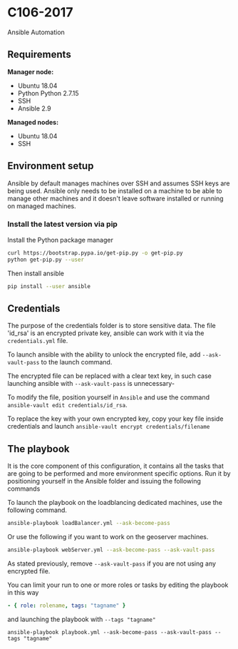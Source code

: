 # C106-2017

Ansible Automation

## Requirements

**Manager node:**

- Ubuntu 18.04
- Python Python 2.7.15
- SSH
- Ansible 2.9

**Managed nodes:**

- Ubuntu 18.04
- SSH

## Environment setup

Ansible by default manages machines over SSH and assumes SSH keys are being used.
Ansible only needs to be installed on a machine to be able to manage other machines and it doesn't leave software installed or running on managed machines.

### Install the latest version via pip

Install the Python package manager

```sh
curl https://bootstrap.pypa.io/get-pip.py -o get-pip.py
python get-pip.py --user
```

Then install ansible

```sh
pip install --user ansible
```

## Credentials

The purpose of the credentials folder is to store sensitive data. The file 'id_rsa' is an encrypted private key, ansible can work with it via the `credentials.yml` file.

To launch ansible with the ability to unlock the encrypted file, add `--ask-vault-pass` to the launch command.

The encrypted file can be replaced with a clear text key, in such case launching ansible with `--ask-vault-pass` is unnecessary-

To modify the file, position yourself in `Ansible` and use the command `ansible-vault edit credentials/id_rsa`.

To replace the key with your own encrypted key, copy your key file inside credentials and launch `ansible-vault encrypt credentials/filename`

## The playbook

It is the core component of this configuration, it contains all the tasks that are going to be performed and more environment specific options.
Run it by positioning yourself in the Ansible folder and issuing the following commands

To launch the playbook on the loadblancing dedicated machines, use the following command.

```bash
ansible-playbook loadBalancer.yml --ask-become-pass
```

Or use the following if you want to work on the geoserver machines.

```bash
ansible-playbook webServer.yml --ask-become-pass --ask-vault-pass
```

As stated previously, remove `--ask-vault-pass` if you are not using any encrypted file.

You can limit your run to one or more roles or tasks by editing the playbook in this way

```yml
- { role: rolename, tags: "tagname" }
```

and launching the playbook with  ```--tags "tagname"```

```shell
ansible-playbook playbook.yml --ask-become-pass --ask-vault-pass --tags "tagname"
```
